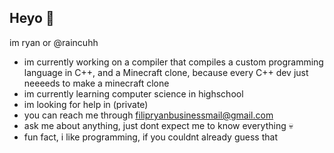 ## Heyo 👋

im ryan or @raincuhh

- im currently working on a compiler that compiles a custom programming language in C++, and a Minecraft clone, because every C++ dev just neeeeds to make a minecraft clone
- im currently learning computer science in highschool
- im looking for help in (private)
- you can reach me through filipryanbusinessmail@gmail.com
- ask me about anything, just dont expect me to know everything 💀
- fun fact, i like programming, if you couldnt already guess that

<!--
**raincuhh/raincuhh** is a ✨ _special_ ✨ repository because its `README.md` (this file) appears on your GitHub profile.

Here are some ideas to get you started:

- 🔭 I’m currently working on ...
- 🌱 I’m currently learning ...
- 👯 I’m looking to collaborate on ...
- 🤔 I’m looking for help with ...
- 💬 Ask me about ...
- 📫 How to reach me: ...
- 😄 Pronouns: ...
- ⚡ Fun fact: ...
-->
